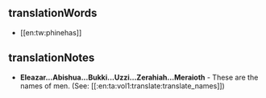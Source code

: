 ## translationWords

* [[en:tw:phinehas]]

## translationNotes

* **Eleazar...Abishua...Bukki...Uzzi...Zerahiah...Meraioth** - These are the names of men. (See: [[:en:ta:vol1:translate:translate_names]])
